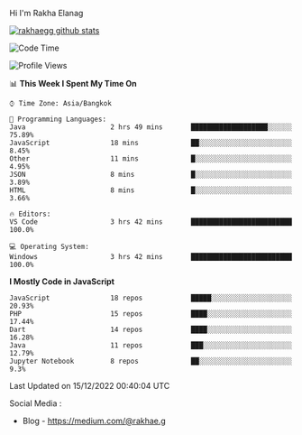 Hi I'm Rakha Elanag


[![rakhaegg github stats](https://github-readme-stats.vercel.app/api?username=rakhaegg)](https://github.com/rakhaegg/rakhaegg)




<!--START_SECTION:waka-->
![Code Time](http://img.shields.io/badge/Code%20Time-1%2C091%20hrs%205%20mins-blue)

![Profile Views](http://img.shields.io/badge/Profile%20Views-0-blue)

📊 **This Week I Spent My Time On** 

```text
⌚︎ Time Zone: Asia/Bangkok

💬 Programming Languages: 
Java                     2 hrs 49 mins       ███████████████████░░░░░░   75.89% 
JavaScript               18 mins             ██░░░░░░░░░░░░░░░░░░░░░░░   8.45% 
Other                    11 mins             █░░░░░░░░░░░░░░░░░░░░░░░░   4.95% 
JSON                     8 mins              █░░░░░░░░░░░░░░░░░░░░░░░░   3.89% 
HTML                     8 mins              █░░░░░░░░░░░░░░░░░░░░░░░░   3.66%

🔥 Editors: 
VS Code                  3 hrs 42 mins       █████████████████████████   100.0%

💻 Operating System: 
Windows                  3 hrs 42 mins       █████████████████████████   100.0%

```

**I Mostly Code in JavaScript** 

```text
JavaScript               18 repos            █████░░░░░░░░░░░░░░░░░░░░   20.93% 
PHP                      15 repos            ████░░░░░░░░░░░░░░░░░░░░░   17.44% 
Dart                     14 repos            ████░░░░░░░░░░░░░░░░░░░░░   16.28% 
Java                     11 repos            ███░░░░░░░░░░░░░░░░░░░░░░   12.79% 
Jupyter Notebook         8 repos             ██░░░░░░░░░░░░░░░░░░░░░░░   9.3%

```



 Last Updated on 15/12/2022 00:40:04 UTC
<!--END_SECTION:waka-->

Social Media : 
- Blog - https://medium.com/@rakhae.g
